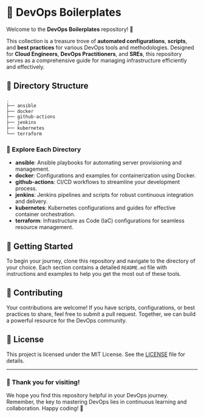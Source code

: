 


# 🚀 DevOps Boilerplates

Welcome to the **DevOps Boilerplates** repository! 🌟

This collection is a treasure trove of **automated configurations**, **scripts**, and **best practices** for various DevOps tools and methodologies. Designed for **Cloud Engineers**, **DevOps Practitioners**, and **SREs**, this repository serves as a comprehensive guide for managing infrastructure efficiently and effectively.

## 📂 Directory Structure

```markdown
.
├── ansible
├── docker
├── github-actions
├── jenkins
├── kubernetes
└── terraform
```

### 🌟 Explore Each Directory

- **ansible**: Ansible playbooks for automating server provisioning and management.
- **docker**: Configurations and examples for containerization using Docker.
- **github-actions**: CI/CD workflows to streamline your development process.
- **jenkins**: Jenkins pipelines and scripts for robust continuous integration and delivery.
- **kubernetes**: Kubernetes configurations and guides for effective container orchestration.
- **terraform**: Infrastructure as Code (IaC) configurations for seamless resource management.

## 🚀 Getting Started

To begin your journey, clone this repository and navigate to the directory of your choice. Each section contains a detailed `README.md` file with instructions and examples to help you get the most out of these tools.

## 🤝 Contributing

Your contributions are welcome! If you have scripts, configurations, or best practices to share, feel free to submit a pull request. Together, we can build a powerful resource for the DevOps community.

## 📜 License

This project is licensed under the MIT License. See the [LICENSE](LICENSE) file for details.

---

### 🙌 Thank you for visiting!

We hope you find this repository helpful in your DevOps journey. Remember, the key to mastering DevOps lies in continuous learning and collaboration. Happy coding! 🎉
